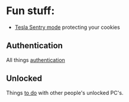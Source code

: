 # Fun stuff:

* [Tesla Sentry mode](https://www.youtube.com/watch?v=l5G4fZWYM4U) protecting your cookies

## Authentication

All things [authentication](authentication/README.md)

## Unlocked

Things [to do](unlocked_pc/README.md) with other people's unlocked PC's.

